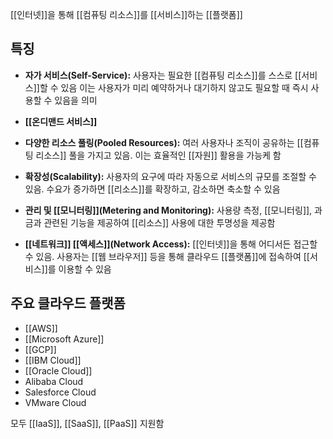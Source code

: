 [[인터넷]]을 통해 [[컴퓨팅 리소스]]를 [[서비스]]하는 [[플랫폼]]

## 특징

- **자가 서비스(Self-Service):** 사용자는 필요한 [[컴퓨팅 리소스]]를 스스로 [[서비스]]할 수 있음
  이는 사용자가 미리 예약하거나 대기하지 않고도 필요할 때 즉시 사용할 수 있음을 의미
    
- **[[온디맨드 서비스]]**
    
- **다양한 리소스 풀링(Pooled Resources):** 여러 사용자나 조직이 공유하는 [[컴퓨팅 리소스]] 풀을 가지고 있음. 이는 효율적인 [[자원]] 활용을 가능케 함
    
- **확장성(Scalability):** 사용자의 요구에 따라 자동으로 서비스의 규모를 조절할 수 있음. 수요가 증가하면 [[리소스]]를 확장하고, 감소하면 축소할 수 있음
    
- **관리 및 [[모니터링]](Metering and Monitoring):** 사용량 측정, [[모니터링]], 과금과 관련된 기능을 제공하여 [[리소스]] 사용에 대한 투명성을 제공함
    
- **[[네트워크]] [[액세스]](Network Access):** [[인터넷]]을 통해 어디서든 접근할 수 있음. 사용자는 [[웹 브라우저]] 등을 통해 클라우드 [[플랫폼]]에 접속하여 [[서비스]]를 이용할 수 있음

## 주요 클라우드 플랫폼

- [[AWS]]
- [[Microsoft Azure]]
- [[GCP]]
- [[IBM Cloud]]
- [[Oracle Cloud]]
- Alibaba Cloud
- Salesforce Cloud
- VMware Cloud

모두 [[IaaS]], [[SaaS]], [[PaaS]] 지원함